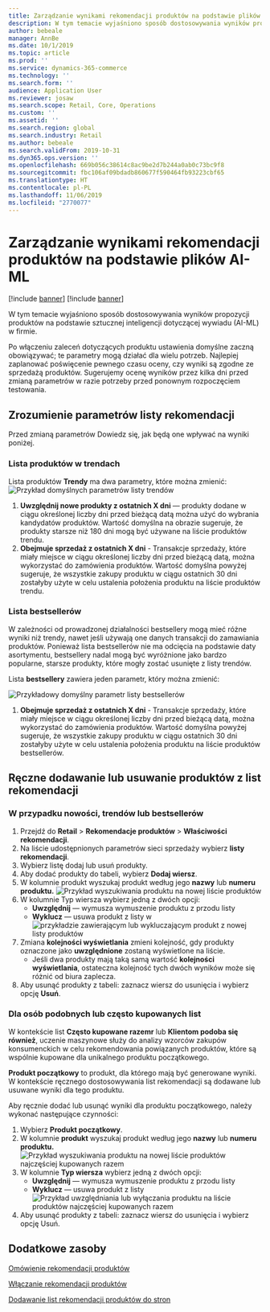 ```yaml
---
title: Zarządzanie wynikami rekomendacji produktów na podstawie plików AI-ML
description: W tym temacie wyjaśniono sposób dostosowywania wyników propozycji produktów na podstawie sztucznej inteligencji dotyczącej wywiadu (AI-ML) w firmie.
author: bebeale
manager: AnnBe
ms.date: 10/1/2019
ms.topic: article
ms.prod: ''
ms.service: dynamics-365-commerce
ms.technology: ''
ms.search.form: ''
audience: Application User
ms.reviewer: josaw
ms.search.scope: Retail, Core, Operations
ms.custom: ''
ms.assetid: ''
ms.search.region: global
ms.search.industry: Retail
ms.author: bebeale
ms.search.validFrom: 2019-10-31
ms.dyn365.ops.version: ''
ms.openlocfilehash: 669b056c38614c8ac9be2d7b244a0ab0c73bc9f8
ms.sourcegitcommit: fbc106af09bdadb860677f590464fb93223cbf65
ms.translationtype: HT
ms.contentlocale: pl-PL
ms.lasthandoff: 11/06/2019
ms.locfileid: "2770077"
---
```

# <a name="manage-ai-ml-based-product-recommendation-results"></a>Zarządzanie wynikami rekomendacji produktów na podstawie plików AI-ML

[!include [banner](includes/preview-banner.md)]
[!include [banner](includes/banner.md)]

W tym temacie wyjaśniono sposób dostosowywania wyników propozycji produktów na podstawie sztucznej inteligencji dotyczącej wywiadu (AI-ML) w firmie. 

Po włączeniu zaleceń dotyczących produktu ustawienia domyślne zaczną obowiązywać; te parametry mogą działać dla wielu potrzeb. Najlepiej zaplanować poświęcenie pewnego czasu oceny, czy wyniki są zgodne ze sprzedażą produktów. Sugerujemy ocenę wyników przez kilka dni przed zmianą parametrów w razie potrzeby przed ponownym rozpoczęciem testowania. 

## <a name="understanding-recommendation-list-parameters"></a>Zrozumienie parametrów listy rekomendacji

Przed zmianą parametrów Dowiedz się, jak będą one wpływać na wyniki poniżej.

### <a name="trending-product-list"></a>Lista produktów w trendach

Lista produktów **Trendy** ma dwa parametry, które można zmienić: ![Przykład domyślnych parametrów listy trendów](./media/exampletrendingparameters.png)
1. **Uwzględnij nowe produkty z ostatnich X dni** — produkty dodane w ciągu określonej liczby dni przed bieżącą datą można użyć do wybrania kandydatów produktów. Wartość domyślna na obrazie sugeruje, że produkty starsze niż 180 dni mogą być używane na liście produktów trendu.
1. **Obejmuje sprzedaż z ostatnich X dni** - Transakcje sprzedaży, które miały miejsce w ciągu określonej liczby dni przed bieżącą datą, można wykorzystać do zamówienia produktów. Wartość domyślna powyżej sugeruje, że wszystkie zakupy produktu w ciągu ostatnich 30 dni zostałyby użyte w celu ustalenia położenia produktu na liście produktów trendu. 

### <a name="best-selling-product-list"></a>Lista bestsellerów

W zależności od prowadzonej działalności bestsellery mogą mieć różne wyniki niż trendy, nawet jeśli używają one danych transakcji do zamawiania produktów. Ponieważ lista bestsellerów nie ma odcięcia na podstawie daty asortymentu, bestsellery nadal mogą być wyróżnione jako bardzo popularne, starsze produkty, które mogły zostać usunięte z listy trendów. 

Lista **bestsellery** zawiera jeden parametr, który można zmienić:

![Przykładowy domyślny parametr listy bestsellerów](./media/examplebestsellingparameters.PNG)
1. **Obejmuje sprzedaż z ostatnich X dni** - Transakcje sprzedaży, które miały miejsce w ciągu określonej liczby dni przed bieżącą datą, można wykorzystać do zamówienia produktów. Wartość domyślna powyżej sugeruje, że wszystkie zakupy produktu w ciągu ostatnich 30 dni zostałyby użyte w celu ustalenia położenia produktu na liście produktów bestsellerów. 

## <a name="manually-add-or-remove-products-from-recommendation-lists"></a>Ręczne dodawanie lub usuwanie produktów z list rekomendacji

### <a name="for-new-trending-or-best-selling"></a>W przypadku nowości, trendów lub bestsellerów

1.  Przejdź do **Retail** > **Rekomendacje produktów** > **Właściwości rekomendacji**.
1.  Na liście udostępnionych parametrów sieci sprzedaży wybierz **listy rekomendacji**.
1.  Wybierz listę dodaj lub usuń produkty.
1.  Aby dodać produkty do tabeli, wybierz **Dodaj wiersz**. 
1.  W kolumnie produkt wyszukaj produkt według jego **nazwy** lub **numeru produktu.**
![Przykład wyszukiwania produktu na nowej liście produktów](./media/examplenewlistconfiguration1.png)
1.  W kolumnie Typ wiersza wybierz jedną z dwóch opcji:
    -   **Uwzględnij** — wymusza wymuszenie produktu z przodu listy
    -   **Wyklucz** — usuwa produkt z listy w ![przykładzie zawierającym lub wykluczającym produkt z nowej listy produktów](./media/examplenewlistconfiguration2.png)
1.  Zmiana **kolejności wyświetlania** zmieni kolejność, gdy produkty oznaczone jako **uwzględnione** zostaną wyświetlone na liście.
    - Jeśli dwa produkty mają taką samą wartość **kolejności wyświetlania**, ostateczna kolejność tych dwóch wyników może się różnić od biura zaplecza.
1.  Aby usunąć produkty z tabeli: zaznacz wiersz do usunięcia i wybierz opcję **Usuń**.


### <a name="for-people-also-like-or-frequently-bought-together-lists"></a>Dla osób podobnych lub często kupowanych list

W kontekście list **Często kupowane razemr** lub **Klientom podoba się również**, uczenie maszynowe służy do analizy wzorców zakupów konsumenckich w celu rekomendowania powiązanych produktów, które są wspólnie kupowane dla unikalnego produktu początkowego. 
 
**Produkt początkowy** to produkt, dla którego mają być generowane wyniki. W kontekście ręcznego dostosowywania list rekomendacji są dodawane lub usuwane wyniki dla tego produktu. 

Aby ręcznie dodać lub usunąć wyniki dla produktu początkowego, należy wykonać następujące czynności:
1.  Wybierz **Produkt początkowy**. 
1.  W kolumnie **produkt** wyszukaj produkt według jego **nazwy** lub **numeru produktu.**
![Przykład wyszukiwania produktu na nowej liście produktów najczęściej kupowanych razem](./media/exampleFBTlistconfiguration1.png)
1. W kolumnie **Typ wiersza** wybierz jedną z dwóch opcji:
    - **Uwzględnij** — wymusza wymuszenie produktu z przodu listy
    - **Wyklucz** — usuwa produkt z listy     
![Przykład uwzględniania lub wyłączania produktu na liście produktów najczęściej kupowanych razem](./media/exampleFBTlistconfiguration2.png)
1.  Aby usunąć produkty z tabeli: zaznacz wiersz do usunięcia i wybierz opcję Usuń.


## <a name="additional-resources"></a>Dodatkowe zasoby

[Omówienie rekomendacji produktów](product-recommendations.md)

[Włączanie rekomendacji produktów](enable-product-recommendations.md)

[Dodawanie list rekomendacji produktów do stron](add-reco-list-to-page.md)
